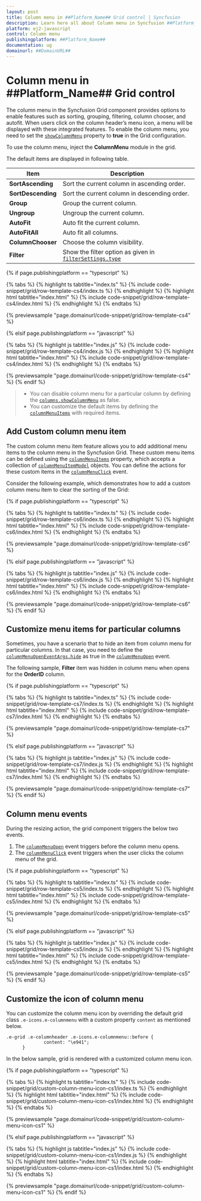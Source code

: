 ```yaml
---
layout: post
title: Column menu in ##Platform_Name## Grid control | Syncfusion
description: Learn here all about Column menu in Syncfusion ##Platform_Name## Grid control of Syncfusion Essential JS 2 and more.
platform: ej2-javascript
control: Column menu 
publishingplatform: ##Platform_Name##
documentation: ug
domainurl: ##DomainURL##
---
```


# Column menu in ##Platform_Name## Grid control

The column menu in the Syncfusion Grid component provides options to enable features such as sorting, grouping, filtering, column chooser, and autofit. When users click on the column header’s menu icon, a menu will be displayed with these integrated features. To enable the column menu, you need to set the [`showColumnMenu`](../../api/grid/#showcolumnmenu) property to **true** in the Grid configuration.

To use the column menu, inject the **ColumnMenu** module in the grid.

The default items are displayed in following table.

| Item | Description |
|-----|-----|
| **SortAscending** | Sort the current column in ascending order. |
| **SortDescending** | Sort the current column in descending order. |
| **Group** | Group the current column. |
| **Ungroup** | Ungroup the current column. |
| **AutoFit** | Auto fit the current column. |
| **AutoFitAll** | Auto fit all columns. |
| **ColumnChooser** | Choose the column visibility. |
| **Filter** | Show the filter option as given in [`filterSettings.type`](../../api/grid/filterSettings/#type) |

{% if page.publishingplatform == "typescript" %}

 {% tabs %}
{% highlight ts tabtitle="index.ts" %}
{% include code-snippet/grid/row-template-cs4/index.ts %}
{% endhighlight %}
{% highlight html tabtitle="index.html" %}
{% include code-snippet/grid/row-template-cs4/index.html %}
{% endhighlight %}
{% endtabs %}
        
{% previewsample "page.domainurl/code-snippet/grid/row-template-cs4" %}

{% elsif page.publishingplatform == "javascript" %}

{% tabs %}
{% highlight js tabtitle="index.js" %}
{% include code-snippet/grid/row-template-cs4/index.js %}
{% endhighlight %}
{% highlight html tabtitle="index.html" %}
{% include code-snippet/grid/row-template-cs4/index.html %}
{% endhighlight %}
{% endtabs %}

{% previewsample "page.domainurl/code-snippet/grid/row-template-cs4" %}
{% endif %}

> * You can disable column menu for a particular column by defining the [`columns.showColumnMenu`](../../api/grid/column/#showcolumnmenu) as false.
> * You can customize the default items by defining the [`columnMenuItems`](../../api/grid/#columnmenuitems) with required items.

## Add Custom column menu item

The custom column menu item feature allows you to add additional menu items to the column menu in the Syncfusion Grid. These custom menu items can be defined using the [`columnMenuItems`](../../api/grid/#columnmenuitems) property, which accepts a collection of [`columnMenuItemModel`](../../api/grid/columnMenuItemModel) objects. You can define the actions for these custom items in the [`columnMenuClick`](../../api/grid/#columnmenuclick) event.

Consider the following example, which demonstrates how to add a custom column menu item to clear the sorting of the Grid:

{% if page.publishingplatform == "typescript" %}

 {% tabs %}
{% highlight ts tabtitle="index.ts" %}
{% include code-snippet/grid/row-template-cs6/index.ts %}
{% endhighlight %}
{% highlight html tabtitle="index.html" %}
{% include code-snippet/grid/row-template-cs6/index.html %}
{% endhighlight %}
{% endtabs %}
        
{% previewsample "page.domainurl/code-snippet/grid/row-template-cs6" %}

{% elsif page.publishingplatform == "javascript" %}

{% tabs %}
{% highlight js tabtitle="index.js" %}
{% include code-snippet/grid/row-template-cs6/index.js %}
{% endhighlight %}
{% highlight html tabtitle="index.html" %}
{% include code-snippet/grid/row-template-cs6/index.html %}
{% endhighlight %}
{% endtabs %}

{% previewsample "page.domainurl/code-snippet/grid/row-template-cs6" %}
{% endif %}

## Customize menu items for particular columns

Sometimes, you have a scenario that to hide an item from column menu for particular columns. In that case, you need to define the [`columnMenuOpenEventArgs.hide`](../../api/grid/columnMenuOpenEventArgs) as true in the [`columnMenuOpen`](../../api/grid/#columnmenuopen) event.

The following sample, **Filter** item was hidden in column menu when opens for the **OrderID** column.

{% if page.publishingplatform == "typescript" %}

 {% tabs %}
{% highlight ts tabtitle="index.ts" %}
{% include code-snippet/grid/row-template-cs7/index.ts %}
{% endhighlight %}
{% highlight html tabtitle="index.html" %}
{% include code-snippet/grid/row-template-cs7/index.html %}
{% endhighlight %}
{% endtabs %}
        
{% previewsample "page.domainurl/code-snippet/grid/row-template-cs7" %}

{% elsif page.publishingplatform == "javascript" %}

{% tabs %}
{% highlight js tabtitle="index.js" %}
{% include code-snippet/grid/row-template-cs7/index.js %}
{% endhighlight %}
{% highlight html tabtitle="index.html" %}
{% include code-snippet/grid/row-template-cs7/index.html %}
{% endhighlight %}
{% endtabs %}

{% previewsample "page.domainurl/code-snippet/grid/row-template-cs7" %}
{% endif %}

## Column menu events

During the resizing action, the grid component triggers the below two events.

1. The [`columnMenuOpen`](../../api/grid/#columnmenuopen) event triggers before the column menu opens.
2. The [`columnMenuClick`](../../api/grid/#columnmenuclick) event triggers when the user clicks the column menu of the grid.

{% if page.publishingplatform == "typescript" %}

 {% tabs %}
{% highlight ts tabtitle="index.ts" %}
{% include code-snippet/grid/row-template-cs5/index.ts %}
{% endhighlight %}
{% highlight html tabtitle="index.html" %}
{% include code-snippet/grid/row-template-cs5/index.html %}
{% endhighlight %}
{% endtabs %}
        
{% previewsample "page.domainurl/code-snippet/grid/row-template-cs5" %}

{% elsif page.publishingplatform == "javascript" %}

{% tabs %}
{% highlight js tabtitle="index.js" %}
{% include code-snippet/grid/row-template-cs5/index.js %}
{% endhighlight %}
{% highlight html tabtitle="index.html" %}
{% include code-snippet/grid/row-template-cs5/index.html %}
{% endhighlight %}
{% endtabs %}

{% previewsample "page.domainurl/code-snippet/grid/row-template-cs5" %}
{% endif %}

## Customize the icon of column menu

You can customize the column menu icon by overriding the default grid class `.e-icons.e-columnmenu` with a custom property `content` as mentioned below.

```
.e-grid .e-columnheader .e-icons.e-columnmenu::before {
              content: "\e941";
      }
```

In the below sample, grid is rendered with a customized column menu icon.

{% if page.publishingplatform == "typescript" %}

 {% tabs %}
{% highlight ts tabtitle="index.ts" %}
{% include code-snippet/grid/custom-column-menu-icon-cs1/index.ts %}
{% endhighlight %}
{% highlight html tabtitle="index.html" %}
{% include code-snippet/grid/custom-column-menu-icon-cs1/index.html %}
{% endhighlight %}
{% endtabs %}
        
{% previewsample "page.domainurl/code-snippet/grid/custom-column-menu-icon-cs1" %}

{% elsif page.publishingplatform == "javascript" %}

{% tabs %}
{% highlight js tabtitle="index.js" %}
{% include code-snippet/grid/custom-column-menu-icon-cs1/index.js %}
{% endhighlight %}
{% highlight html tabtitle="index.html" %}
{% include code-snippet/grid/custom-column-menu-icon-cs1/index.html %}
{% endhighlight %}
{% endtabs %}

{% previewsample "page.domainurl/code-snippet/grid/custom-column-menu-icon-cs1" %}
{% endif %}
